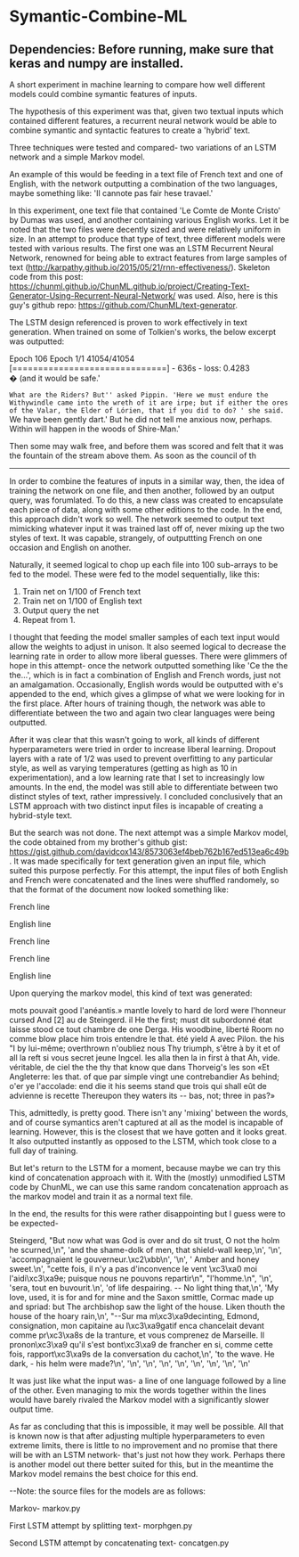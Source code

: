 # Symantic-Combine-ML

Dependencies:
Before running, make sure that keras and numpy are installed.
----------------------------------------------------------------------------------------------------------------------------


A short experiment in machine learning to compare how well different models could combine symantic features of inputs.

The hypothesis of this experiment was that, given two textual inputs which contained different features,
a recurrent neural network would be able to combine symantic and syntactic features to create a 'hybrid' text.

Three techniques were tested and compared- two variations of an LSTM network and a simple Markov model.


An example of this would be feeding in a text file of French text and one of English, with the network outputting
a combination of the two languages, maybe something like:
'Il cannote pas fair hese travael.'

In this experiment, one text file that contained 'Le Comte de Monte Cristo' by Dumas was used, and another containing various English works. Let it be noted that the two files were decently sized and were relatively uniform in size.
In an attempt to produce that type of text, three different models were tested with various results. The first one was an LSTM Recurrent Neural Network, renowned for being able to extract features from large samples of text (http://karpathy.github.io/2015/05/21/rnn-effectiveness/). Skeleton code from this post: https://chunml.github.io/ChunML.github.io/project/Creating-Text-Generator-Using-Recurrent-Neural-Network/ was used. Also, here is this guy's github repo: https://github.com/ChunML/text-generator.

The LSTM design referenced is proven to work effectively in text generation. When trained on some of Tolkien's works, the below excerpt was outputted:

Epoch 106
Epoch 1/1
41054/41054 [==============================] - 636s - loss: 0.4283     
� (and it would be safe.'

`What are the Riders? But'' asked Pippin. 'Here we must endure the Withywindle came into
the wreth of it are irpe; but if either the ores of the Valar, the Elder of Lórien, that if you did to do? ' she said. `We have been gently dart.' But he did not tell
me anxious now, perhaps. Within will happen in the woods of Shire-Man.'

Then some may walk free, and before them was scored and felt that it was the fountain of the stream above them. As soon as the council of th

---------------------------------------------------------------------------------------------------------------------------------

In order to combine the features of inputs in a similar way, then, the idea of training the network on one file, and then another, followed by an output query, was forumlated. To do this, a new class was created to encapsulate each piece of data, along with some other editions to the code. In the end, this approach didn't work so well. The network seemed to output text mimicking whatever input it was trained last off of, never mixing up the two styles of text. It was capable, strangely, of outputtting French on one occasion and English on another.

Naturally, it seemed logical to chop up each file into 100 sub-arrays to be fed to the model.
These were fed to the model sequentially, like this:

1. Train net on 1/100 of French text
2. Train net on 1/100 of English text
3. Output query the net
4. Repeat from 1.


I thought that feeding the model smaller samples of each text input would allow the weights to adjust in unison. It also seemed logical to decrease the learning rate in order to allow more liberal guesses. There were glimmers of hope in this attempt- once the network outputted something like 'Ce the the the...', which is in fact a combination of English and French words, just not an amalgamation. Occasionally, English words would be outputted with e's appended to the end, which gives a glimpse of what we were looking for in the first place. After hours of training though, the network was able to differentiate between the two and again two clear languages were being outputted.

After it was clear that this wasn't going to work, all kinds of different hyperparameters were tried in order to increase liberal learning. Dropout layers with a rate of 1/2 was used to prevent overfitting to any particular style, as well as varying temperatures (getting as high as 10 in experimentation), and a low learning rate that I set to increasingly low amounts. In the end, the model was still able to differentiate between two distinct styles of text, rather impressively. I concluded conclusively that an LSTM approach with two distinct input files is incapable of creating a hybrid-style text.

But the search was not done.
The next attempt was a simple Markov model, the code obtained from my brother's github gist: https://gist.github.com/davidcox143/8573063ef4beb762b167ed513ea6c49b. It was made specifically for text generation given an input file, which suited this purpose perfectly. For this attempt, the input files of both English and French were concatenated and the lines were shuffled randomely, so that the format of the document now looked something like:

French line

English line

French line

French line

English line

Upon querying the markov model, this kind of text was generated:

 mots pouvait good l'anéantis.» mantle lovely to hard de lord were l'honneur cursed And [2] au de Steingerd. il He the first; must dit subordonné état laisse stood ce tout chambre de one Derga. His woodbine, liberté Room no comme blow place him trois entendre le that. été yield A avec Pilon. the his "I by lui-même; overthrown n'oubliez nous Thy triumph, s'être à by it et of all la reft si vous secret jeune Ingcel. les alla then la in first à that Ah, vide. véritable, de ciel the the thy that know que dans Thorveig's les son «Et Angleterre: les that. of que par simple vingt une contrebandier As behind; o'er ye l'accolade: end die it his seems stand que trois qui shall eût de advienne is recette Thereupon they waters its -- bas, not; three in pas?»
 
This, admittedly, is pretty good. There isn't any 'mixing' between the words, and of course symantics aren't captured at all as the model is incapable of learning. However, this is the closest that we have gotten and it looks great. It also outputted instantly as opposed to the LSTM, which took close to a full day of training.


But let's return to the LSTM for a moment, because maybe we can try this kind of concatenation approach with it. With the (mostly) unmodified LSTM code by ChunML, we can use this same random concatenation approach as the markov model and train it as a normal text file.

In the end, the results for this were rather disappointing but I guess were to be expected-

Steingerd, "But now what was God is over and do sit trust, O not the holm he scurned,\n", 'and the shame-dolk of men, that shield-wall keep,\n', '\n', 'accompagnaient le gouverneur.\xc2\xbb\n', '\n', '   Amber and honey sweet.\n', "cette fois, il n'y a pas d'inconvence le vent \xc3\xa0 moi l'aidi\xc3\xa9e; puisque nous ne pouvons repartir\n", "l'homme.\n", '\n', 'sera, tout en buvourit.\n', 'of life despairing. -- No light thing that,\n', 'My love, used, it is for and for mine and the Saxon smittle, Cormac made up and spriad: but The archbishop saw the light of the house. Liken thouth the house of the hoary rain,\n', "--Sur ma m\xc3\xa9decinting, Edmond, consignation, mon capitaine au l\xc3\xa9gatif enca chancelait devant comme pr\xc3\xa8s de la tranture, et vous comprenez de Marseille. Il pronon\xc3\xa9 qu'il s'est bont\xc3\xa9 de francher en si, comme cette fois, rapport\xc3\xa9s de la conversation du cachot,\n', 'to the wave. He dark, - his helm were made?\n', '\n', '\n', '\n', '\n', '\n', '\n', '\n', '\n'

It was just like what the input was- a line of one language followed by a line of the other. Even managing to mix the words together within the lines would have barely rivaled the Markov model with a significantly slower output time.

As far as concluding that this is impossible, it may well be possible.
All that is known now is that after adjusting multiple hyperparameters to even extreme limits, there is little to no improvement and no promise that there will be with an LSTM network- that's just not how they work. Perhaps there is another model out there better suited for this, but in the meantime the Markov model remains the best choice for this end. 



--Note: the source files for the models are as follows:

Markov- markov.py

First LSTM attempt by splitting text- morphgen.py

Second LSTM attempt by concatenating text- concatgen.py





